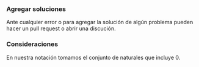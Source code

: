 ### Agregar soluciones
Ante cualquier error o para agregar la solución de algún problema pueden hacer un pull request o abrir una discución.

### Consideraciones
En nuestra notación tomamos el conjunto de naturales que incluye 0.